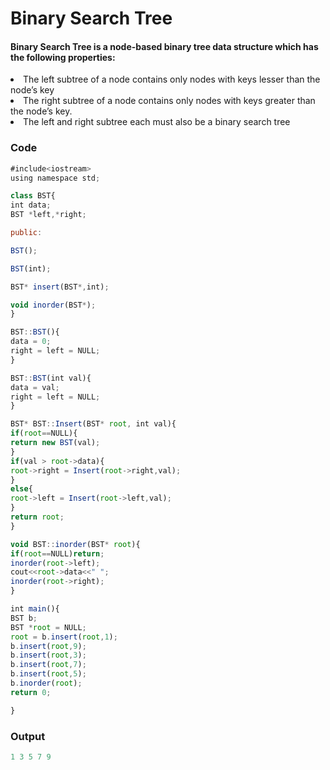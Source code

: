# Binary Search Tree
#### Binary Search Tree is a node-based binary tree data structure which has the following properties:
<li> The left subtree of a node contains only nodes with keys lesser than the node’s key </li>
<li> The right subtree of a node contains only nodes with keys greater than the node’s key. </li>
<li> The left and right subtree each must also be a binary search tree </li>

### Code
```js
#include<iostream>
using namespace std;

class BST{
int data;
BST *left,*right;

public:

BST();

BST(int);

BST* insert(BST*,int);

void inorder(BST*);
}

BST::BST(){
data = 0;
right = left = NULL;
}

BST::BST(int val){
data = val;
right = left = NULL;
}

BST* BST::Insert(BST* root, int val){
if(root==NULL){
return new BST(val);
}
if(val > root->data){
root->right = Insert(root->right,val);
}
else{
root->left = Insert(root->left,val);
}
return root;
}

void BST::inorder(BST* root){
if(root==NULL)return;
inorder(root->left);
cout<<root->data<<" ";
inorder(root->right);
}

int main(){
BST b;
BST *root = NULL;
root = b.insert(root,1);
b.insert(root,9);
b.insert(root,3);
b.insert(root,7);
b.insert(root,5);
b.inorder(root);
return 0;

}
```
### Output
```js
1 3 5 7 9
```
